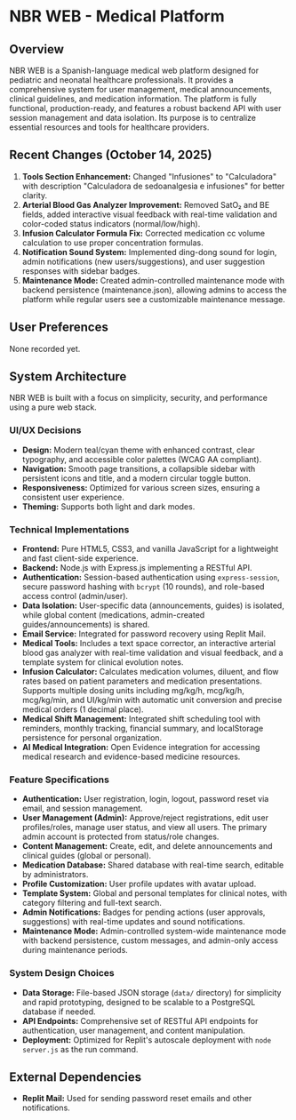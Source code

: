 # NBR WEB - Medical Platform

## Overview
NBR WEB is a Spanish-language medical web platform designed for pediatric and neonatal healthcare professionals. It provides a comprehensive system for user management, medical announcements, clinical guidelines, and medication information. The platform is fully functional, production-ready, and features a robust backend API with user session management and data isolation. Its purpose is to centralize essential resources and tools for healthcare providers.

## Recent Changes (October 14, 2025)
1. **Tools Section Enhancement:** Changed "Infusiones" to "Calculadora" with description "Calculadora de sedoanalgesia e infusiones" for better clarity.
2. **Arterial Blood Gas Analyzer Improvement:** Removed SatO₂ and BE fields, added interactive visual feedback with real-time validation and color-coded status indicators (normal/low/high).
3. **Infusion Calculator Formula Fix:** Corrected medication cc volume calculation to use proper concentration formulas.
4. **Notification Sound System:** Implemented ding-dong sound for login, admin notifications (new users/suggestions), and user suggestion responses with sidebar badges.
5. **Maintenance Mode:** Created admin-controlled maintenance mode with backend persistence (maintenance.json), allowing admins to access the platform while regular users see a customizable maintenance message.

## User Preferences
None recorded yet.

## System Architecture
NBR WEB is built with a focus on simplicity, security, and performance using a pure web stack.

### UI/UX Decisions
- **Design:** Modern teal/cyan theme with enhanced contrast, clear typography, and accessible color palettes (WCAG AA compliant).
- **Navigation:** Smooth page transitions, a collapsible sidebar with persistent icons and title, and a modern circular toggle button.
- **Responsiveness:** Optimized for various screen sizes, ensuring a consistent user experience.
- **Theming:** Supports both light and dark modes.

### Technical Implementations
- **Frontend:** Pure HTML5, CSS3, and vanilla JavaScript for a lightweight and fast client-side experience.
- **Backend:** Node.js with Express.js implementing a RESTful API.
- **Authentication:** Session-based authentication using `express-session`, secure password hashing with `bcrypt` (10 rounds), and role-based access control (admin/user).
- **Data Isolation:** User-specific data (announcements, guides) is isolated, while global content (medications, admin-created guides/announcements) is shared.
- **Email Service:** Integrated for password recovery using Replit Mail.
- **Medical Tools:** Includes a text space corrector, an interactive arterial blood gas analyzer with real-time validation and visual feedback, and a template system for clinical evolution notes.
- **Infusion Calculator:** Calculates medication volumes, diluent, and flow rates based on patient parameters and medication presentations. Supports multiple dosing units including mg/kg/h, mcg/kg/h, mcg/kg/min, and UI/kg/min with automatic unit conversion and precise medical orders (1 decimal place).
- **Medical Shift Management:** Integrated shift scheduling tool with reminders, monthly tracking, financial summary, and localStorage persistence for personal organization.
- **AI Medical Integration:** Open Evidence integration for accessing medical research and evidence-based medicine resources.

### Feature Specifications
- **Authentication:** User registration, login, logout, password reset via email, and session management.
- **User Management (Admin):** Approve/reject registrations, edit user profiles/roles, manage user status, and view all users. The primary admin account is protected from status/role changes.
- **Content Management:** Create, edit, and delete announcements and clinical guides (global or personal).
- **Medication Database:** Shared database with real-time search, editable by administrators.
- **Profile Customization:** User profile updates with avatar upload.
- **Template System:** Global and personal templates for clinical notes, with category filtering and full-text search.
- **Admin Notifications:** Badges for pending actions (user approvals, suggestions) with real-time updates and sound notifications.
- **Maintenance Mode:** Admin-controlled system-wide maintenance mode with backend persistence, custom messages, and admin-only access during maintenance periods.

### System Design Choices
- **Data Storage:** File-based JSON storage (`data/` directory) for simplicity and rapid prototyping, designed to be scalable to a PostgreSQL database if needed.
- **API Endpoints:** Comprehensive set of RESTful API endpoints for authentication, user management, and content manipulation.
- **Deployment:** Optimized for Replit's autoscale deployment with `node server.js` as the run command.

## External Dependencies
- **Replit Mail:** Used for sending password reset emails and other notifications.